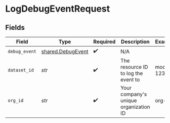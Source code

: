 # LogDebugEventRequest


## Fields

| Field                                                  | Type                                                   | Required                                               | Description                                            | Example                                                |
| ------------------------------------------------------ | ------------------------------------------------------ | ------------------------------------------------------ | ------------------------------------------------------ | ------------------------------------------------------ |
| `debug_event`                                          | [shared.DebugEvent](../../models/shared/debugevent.md) | :heavy_check_mark:                                     | N/A                                                    |                                                        |
| `dataset_id`                                           | *str*                                                  | :heavy_check_mark:                                     | The resource ID to log the event to                    | model-123                                              |
| `org_id`                                               | *str*                                                  | :heavy_check_mark:                                     | Your company's unique organization ID                  | org-123                                                |